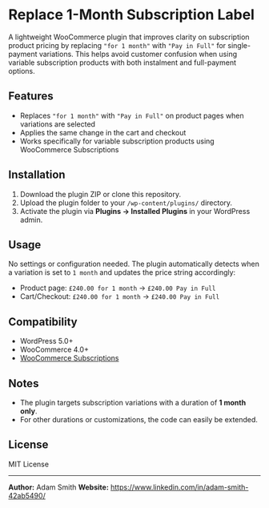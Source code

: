 # Replace 1-Month Subscription Label

A lightweight WooCommerce plugin that improves clarity on subscription product pricing by replacing `"for 1 month"` with `"Pay in Full"` for single-payment variations. This helps avoid customer confusion when using variable subscription products with both instalment and full-payment options.

## Features

- Replaces `"for 1 month"` with `"Pay in Full"` on product pages when variations are selected
- Applies the same change in the cart and checkout
- Works specifically for variable subscription products using WooCommerce Subscriptions

## Installation

1. Download the plugin ZIP or clone this repository.
2. Upload the plugin folder to your `/wp-content/plugins/` directory.
3. Activate the plugin via **Plugins → Installed Plugins** in your WordPress admin.

## Usage

No settings or configuration needed. The plugin automatically detects when a variation is set to `1 month` and updates the price string accordingly:

- Product page: `£240.00 for 1 month` → `£240.00 Pay in Full`
- Cart/Checkout: `£240.00 for 1 month` → `£240.00 Pay in Full`

## Compatibility

- WordPress 5.0+
- WooCommerce 4.0+
- [WooCommerce Subscriptions](https://woocommerce.com/products/woocommerce-subscriptions/)

## Notes

- The plugin targets subscription variations with a duration of **1 month only**.
- For other durations or customizations, the code can easily be extended.

## License

MIT License

---

**Author:** Adam Smith 
**Website:** https://www.linkedin.com/in/adam-smith-42ab5490/
